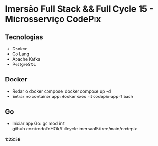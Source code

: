 # Imersão Full Stack && Full Cycle 15 - Microsserviço CodePix

## Tecnologias

- Docker
- Go Lang
- Apache Kafka
- PostgreSQL

## Docker

- Rodar o docker compose: docker compose up -d
- Entrar no container app: docker exec -it codepix-app-1 bash 

## Go

- Iniciar app Go: go mod init github.com/rodolfoHOk/fullcycle.imersao15/tree/main/codepix

#### 1:23:56
